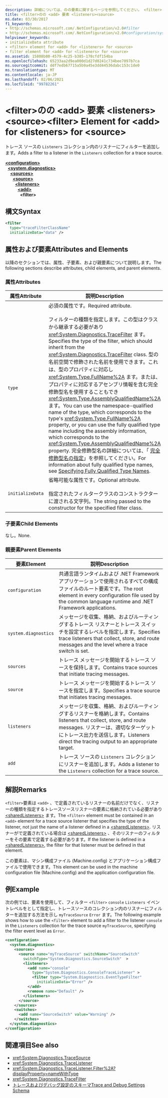 ```yaml
---
description: 詳細については、のの要素に関するページを参照してください。 <filter> <add> <listeners><source>
title: <filter>のの <add> 要素 <listeners><source>
ms.date: 03/30/2017
f1_keywords:
- http://schemas.microsoft.com/.NetConfiguration/v2.0#filter
- http://schemas.microsoft.com/.NetConfiguration/v2.0#configuration/system.diagnostics/sources/source/listeners/add/filter
helpviewer_keywords:
- initializeData attribute
- <filter> element for <add> for <listeners> for <source>
- filter element for <add> for <listeners> for <source>
ms.assetid: 15808b80-4579-4c25-b385-178cfdf154ba
ms.openlocfilehash: 65233aa2d9ea000d1d27d0241c734bee7097b7ca
ms.sourcegitcommit: ddf7edb67715a5b9a45e3dd44536dabc153c1de0
ms.translationtype: MT
ms.contentlocale: ja-JP
ms.lasthandoff: 02/06/2021
ms.locfileid: "99782261"
---
```

# <a name="filter-element-for-add-for-listeners-for-source"></a><span data-ttu-id="b9bc7-103">\<filter>のの \<add> 要素 \<listeners>\<source></span><span class="sxs-lookup"><span data-stu-id="b9bc7-103">\<filter> Element for \<add> for \<listeners> for \<source></span></span>

<span data-ttu-id="b9bc7-104">トレース ソースの `Listeners` コレクション内のリスナーにフィルターを追加します。</span><span class="sxs-lookup"><span data-stu-id="b9bc7-104">Adds a filter to a listener in the `Listeners` collection for a trace source.</span></span>  

[**\<configuration>**](../configuration-element.md)\
&nbsp;&nbsp;[**\<system.diagnostics>**](system-diagnostics-element.md)\
&nbsp;&nbsp;&nbsp;&nbsp;[**\<sources>**](sources-element.md)\
&nbsp;&nbsp;&nbsp;&nbsp;&nbsp;&nbsp;[**\<source>**](source-element.md)\
&nbsp;&nbsp;&nbsp;&nbsp;&nbsp;&nbsp;&nbsp;&nbsp;[**\<listeners>**](listeners-element-for-source.md)\
&nbsp;&nbsp;&nbsp;&nbsp;&nbsp;&nbsp;&nbsp;&nbsp;&nbsp;&nbsp;[**\<add>**](add-element-for-listeners-for-source.md)\
&nbsp;&nbsp;&nbsp;&nbsp;&nbsp;&nbsp;&nbsp;&nbsp;&nbsp;&nbsp;&nbsp;&nbsp;**\<filter>**

## <a name="syntax"></a><span data-ttu-id="b9bc7-105">構文</span><span class="sxs-lookup"><span data-stu-id="b9bc7-105">Syntax</span></span>  
  
```xml  
<filter
  type="traceFilterClassName"
  initializeData="data" />  
```  
  
## <a name="attributes-and-elements"></a><span data-ttu-id="b9bc7-106">属性および要素</span><span class="sxs-lookup"><span data-stu-id="b9bc7-106">Attributes and Elements</span></span>  

 <span data-ttu-id="b9bc7-107">以降のセクションでは、属性、子要素、および親要素について説明します。</span><span class="sxs-lookup"><span data-stu-id="b9bc7-107">The following sections describe attributes, child elements, and parent elements.</span></span>  
  
### <a name="attributes"></a><span data-ttu-id="b9bc7-108">属性</span><span class="sxs-lookup"><span data-stu-id="b9bc7-108">Attributes</span></span>  
  
|<span data-ttu-id="b9bc7-109">属性</span><span class="sxs-lookup"><span data-stu-id="b9bc7-109">Attribute</span></span>|<span data-ttu-id="b9bc7-110">説明</span><span class="sxs-lookup"><span data-stu-id="b9bc7-110">Description</span></span>|  
|---------------|-----------------|  
|`type`|<span data-ttu-id="b9bc7-111">必須の属性です。</span><span class="sxs-lookup"><span data-stu-id="b9bc7-111">Required attribute.</span></span><br /><br /> <span data-ttu-id="b9bc7-112">フィルターの種類を指定します。この型はクラスから継承する必要があり <xref:System.Diagnostics.TraceFilter> ます。</span><span class="sxs-lookup"><span data-stu-id="b9bc7-112">Specifies the type of the filter, which should inherit from the <xref:System.Diagnostics.TraceFilter> class.</span></span> <span data-ttu-id="b9bc7-113">型の名前空間で修飾された名前を使用できます。これは、型のプロパティに対応し <xref:System.Type.FullName%2A> ます。または、プロパティに対応するアセンブリ情報を含む完全修飾型名を使用することもでき <xref:System.Type.AssemblyQualifiedName%2A> ます。</span><span class="sxs-lookup"><span data-stu-id="b9bc7-113">You can use the namespace-qualified name of the type, which corresponds to the type's <xref:System.Type.FullName%2A> property, or you can use the fully qualified type name including the assembly information, which corresponds to the <xref:System.Type.AssemblyQualifiedName%2A> property.</span></span> <span data-ttu-id="b9bc7-114">完全修飾型名の詳細については、「 [完全修飾型名の指定](../../../reflection-and-codedom/specifying-fully-qualified-type-names.md)」を参照してください。</span><span class="sxs-lookup"><span data-stu-id="b9bc7-114">For information about fully qualified type names, see [Specifying Fully Qualified Type Names](../../../reflection-and-codedom/specifying-fully-qualified-type-names.md).</span></span>|  
|`initializeData`|<span data-ttu-id="b9bc7-115">省略可能な属性です。</span><span class="sxs-lookup"><span data-stu-id="b9bc7-115">Optional attribute.</span></span><br /><br /> <span data-ttu-id="b9bc7-116">指定されたフィルタークラスのコンストラクターに渡される文字列。</span><span class="sxs-lookup"><span data-stu-id="b9bc7-116">The string passed to the constructor for the specified filter class.</span></span>|  
  
### <a name="child-elements"></a><span data-ttu-id="b9bc7-117">子要素</span><span class="sxs-lookup"><span data-stu-id="b9bc7-117">Child Elements</span></span>  

 <span data-ttu-id="b9bc7-118">なし。</span><span class="sxs-lookup"><span data-stu-id="b9bc7-118">None.</span></span>  
  
### <a name="parent-elements"></a><span data-ttu-id="b9bc7-119">親要素</span><span class="sxs-lookup"><span data-stu-id="b9bc7-119">Parent Elements</span></span>  
  
|<span data-ttu-id="b9bc7-120">要素</span><span class="sxs-lookup"><span data-stu-id="b9bc7-120">Element</span></span>|<span data-ttu-id="b9bc7-121">説明</span><span class="sxs-lookup"><span data-stu-id="b9bc7-121">Description</span></span>|  
|-------------|-----------------|  
|`configuration`|<span data-ttu-id="b9bc7-122">共通言語ランタイムおよび .NET Framework アプリケーションで使用されるすべての構成ファイルのルート要素です。</span><span class="sxs-lookup"><span data-stu-id="b9bc7-122">The root element in every configuration file used by the common language runtime and .NET Framework applications.</span></span>|  
|`system.diagnostics`|<span data-ttu-id="b9bc7-123">メッセージを収集、格納、およびルーティングするトレース リスナーとトレース スイッチを設定するレベルを指定します。</span><span class="sxs-lookup"><span data-stu-id="b9bc7-123">Specifies trace listeners that collect, store, and route messages and the level where a trace switch is set.</span></span>|  
|`sources`|<span data-ttu-id="b9bc7-124">トレース メッセージを開始するトレース ソースを保持します。</span><span class="sxs-lookup"><span data-stu-id="b9bc7-124">Contains trace sources that initiate tracing messages.</span></span>|  
|`source`|<span data-ttu-id="b9bc7-125">トレース メッセージを開始するトレース ソースを指定します。</span><span class="sxs-lookup"><span data-stu-id="b9bc7-125">Specifies a trace source that initiates tracing messages.</span></span>|  
|`listeners`|<span data-ttu-id="b9bc7-126">メッセージを収集、格納、およびルーティングするリスナーを格納します。</span><span class="sxs-lookup"><span data-stu-id="b9bc7-126">Contains listeners that collect, store, and route messages.</span></span> <span data-ttu-id="b9bc7-127">リスナーは、適切なターゲットにトレース出力を送信します。</span><span class="sxs-lookup"><span data-stu-id="b9bc7-127">Listeners direct the tracing output to an appropriate target.</span></span>|  
|`add`|<span data-ttu-id="b9bc7-128">トレース ソースの `Listeners` コレクションにリスナーを追加します。</span><span class="sxs-lookup"><span data-stu-id="b9bc7-128">Adds a listener to the `Listeners` collection for a trace source.</span></span>|  
  
## <a name="remarks"></a><span data-ttu-id="b9bc7-129">解説</span><span class="sxs-lookup"><span data-stu-id="b9bc7-129">Remarks</span></span>  

 <span data-ttu-id="b9bc7-130">`<filter>`要素は `<add>` 、で定義されているリスナーの名前だけでなく、リスナーの種類を指定するトレースソースリスナーの要素に格納されている必要があり [\<sharedListeners>](sharedlisteners-element.md) ます。</span><span class="sxs-lookup"><span data-stu-id="b9bc7-130">The `<filter>` element must be contained in an `<add>` element for a trace source listener that specifies the type of the listener, not just the name of a listener defined in a [\<sharedListeners>](sharedlisteners-element.md).</span></span> <span data-ttu-id="b9bc7-131">リスナーがで定義されている場合は [\<sharedListeners>](sharedlisteners-element.md) 、そのリスナーのフィルターをその要素で定義する必要があります。</span><span class="sxs-lookup"><span data-stu-id="b9bc7-131">If the listener is defined in a [\<sharedListeners>](sharedlisteners-element.md), the filter for that listener must be defined in that element.</span></span>  
  
 <span data-ttu-id="b9bc7-132">この要素は、マシン構成ファイル (Machine.config) とアプリケーション構成ファイルで使用できます。</span><span class="sxs-lookup"><span data-stu-id="b9bc7-132">This element can be used in the machine configuration file (Machine.config) and the application configuration file.</span></span>  
  
## <a name="example"></a><span data-ttu-id="b9bc7-133">例</span><span class="sxs-lookup"><span data-stu-id="b9bc7-133">Example</span></span>  

 <span data-ttu-id="b9bc7-134">次の例では、要素を使用して、フィルター `<filter>` `console` `Listeners` イベントレベルをとして指定し、トレースソースのコレクション内のリスナーにフィルターを追加する方法を示し `myTraceSource` `Error` ます。</span><span class="sxs-lookup"><span data-stu-id="b9bc7-134">The following example shows how to use the `<filter>` element to add a filter to the listener `console` in the `Listeners` collection for the trace source `myTraceSource`, specifying the filter event level as `Error`.</span></span>  
  
```xml  
<configuration>  
  <system.diagnostics>  
    <sources>  
      <source name="myTraceSource" switchName="SourceSwitch"
        switchType="System.Diagnostics.SourceSwitch"  >  
        <listeners>  
          <add name="console"
            type="System.Diagnostics.ConsoleTraceListener" >  
            <filter type="System.Diagnostics.EventTypeFilter"
              initializeData="Error" />  
          </add>  
          <remove name="Default" />  
        </listeners>  
      </source>  
    </sources>  
    <switches>  
      <add name="SourceSwitch" value="Warning" />  
    </switches>  
  </system.diagnostics>  
</configuration>  
```  
  
## <a name="see-also"></a><span data-ttu-id="b9bc7-135">関連項目</span><span class="sxs-lookup"><span data-stu-id="b9bc7-135">See also</span></span>

- <xref:System.Diagnostics.TraceSource>
- <xref:System.Diagnostics.TraceListener>
- <xref:System.Diagnostics.TraceListener.Filter%2A?displayProperty=nameWithType>
- <xref:System.Diagnostics.TraceFilter>
- [<span data-ttu-id="b9bc7-136">トレースおよびデバッグ設定のスキーマ</span><span class="sxs-lookup"><span data-stu-id="b9bc7-136">Trace and Debug Settings Schema</span></span>](index.md)
